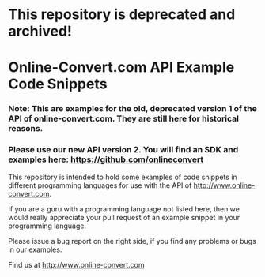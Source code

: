# This repository is deprecated and archived!

Online-Convert.com API Example Code Snippets
============================================

### Note: This are examples for the old, deprecated version 1 of the API of online-convert.com. They are still here for historical reasons. 
### Please use our new API version 2. You will find an SDK and examples here: https://github.com/onlineconvert

This repository is intended to hold some examples of code snippets in different
programming languages for use with the API of http://www.online-convert.com.

If you are a guru with a programming language not listed here, then we would
really appreciate your pull request of an example snippet in your programming
language.

Please issue a bug report on the right side, if you find any problems or bugs
in our examples.

Find us at http://www.online-convert.com
